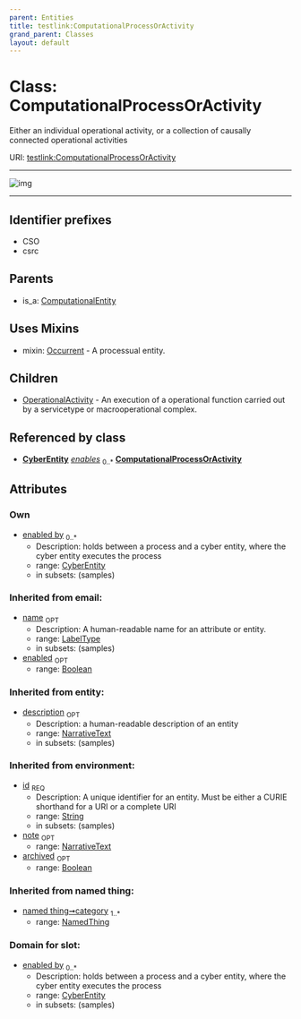 ```yaml
---
parent: Entities
title: testlink:ComputationalProcessOrActivity
grand_parent: Classes
layout: default
---
```


# Class: ComputationalProcessOrActivity


Either an individual operational activity, or a collection of causally connected operational activities

URI: [testlink:ComputationalProcessOrActivity](https://w3id.org/testlink/vocab/ComputationalProcessOrActivity)


---

![img](http://yuml.me/diagram/nofunky;dir:TB/class/[OperationalActivity],[Occurrent],[NamedThing],[CyberEntity],[CyberEntity]%3Cenabled%20by%200..%2A-%20[ComputationalProcessOrActivity%7Cid(i):string;name(i):label_type%20%3F;enabled(i):boolean%20%3F;archived(i):boolean%20%3F;description(i):narrative_text%20%3F;note(i):narrative_text%20%3F],[NamedThing]%3Chas%20output%200..%2A-%20[ComputationalProcessOrActivity],[NamedThing]%3Chas%20input%200..%2A-%20[ComputationalProcessOrActivity],[ComputationalProcessOrActivity]uses%20-.-%3E[Occurrent],[ComputationalProcessOrActivity]%5E-[OperationalActivity],[ComputationalEntity]%5E-[ComputationalProcessOrActivity],[ComputationalEntity])

---


## Identifier prefixes

 * CSO
 * csrc

## Parents

 *  is_a: [ComputationalEntity](ComputationalEntity.md)

## Uses Mixins

 *  mixin: [Occurrent](Occurrent.md) - A processual entity.

## Children

 * [OperationalActivity](OperationalActivity.md) - An execution of a operational function carried out by a servicetype or macrooperational complex.

## Referenced by class

 *  **[CyberEntity](CyberEntity.md)** *[enables](enables.md)*  <sub>0..*</sub>  **[ComputationalProcessOrActivity](ComputationalProcessOrActivity.md)**

## Attributes


### Own

 * [enabled by](enabled_by.md)  <sub>0..*</sub>
    * Description: holds between a process and a cyber entity, where the cyber entity executes the process
    * range: [CyberEntity](CyberEntity.md)
    * in subsets: (samples)

### Inherited from email:

 * [name](name.md)  <sub>OPT</sub>
    * Description: A human-readable name for an attribute or entity.
    * range: [LabelType](types/LabelType.md)
    * in subsets: (samples)
 * [enabled](enabled.md)  <sub>OPT</sub>
    * range: [Boolean](types/Boolean.md)

### Inherited from entity:

 * [description](description.md)  <sub>OPT</sub>
    * Description: a human-readable description of an entity
    * range: [NarrativeText](types/NarrativeText.md)
    * in subsets: (samples)

### Inherited from environment:

 * [id](id.md)  <sub>REQ</sub>
    * Description: A unique identifier for an entity. Must be either a CURIE shorthand for a URI or a complete URI
    * range: [String](types/String.md)
    * in subsets: (samples)
 * [note](note.md)  <sub>OPT</sub>
    * range: [NarrativeText](types/NarrativeText.md)
 * [archived](archived.md)  <sub>OPT</sub>
    * range: [Boolean](types/Boolean.md)

### Inherited from named thing:

 * [named thing➞category](named_thing_category.md)  <sub>1..*</sub>
    * range: [NamedThing](NamedThing.md)

### Domain for slot:

 * [enabled by](enabled_by.md)  <sub>0..*</sub>
    * Description: holds between a process and a cyber entity, where the cyber entity executes the process
    * range: [CyberEntity](CyberEntity.md)
    * in subsets: (samples)
